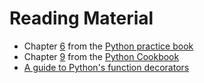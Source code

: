 # Reading Material

* Chapter [6](http://anandology.com/python-practice-book/functional-programming.html) from the [Python practice book](http://anandology.com/python-practice-book/index.html)
* Chapter [9](http://chimera.labs.oreilly.com/books/1230000000393/ch09.html) from the [Python Cookbook](http://chimera.labs.oreilly.com/books/1230000000393/index.html)
* [A guide to Python's function decorators](http://thecodeship.com/patterns/guide-to-python-function-decorators/)
